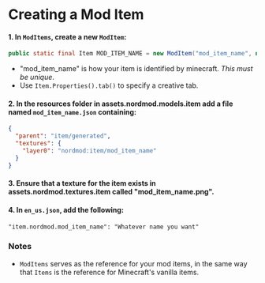 # Creating a Mod Item
#### 1. In `ModItems`, create a new `ModItem`:
```java
public static final Item MOD_ITEM_NAME = new ModItem("mod_item_name", new Item.Properties())
```
* "mod_item_name" is how your item is identified by minecraft. _This must be unique_.
* Use `Item.Properties().tab()` to specify a creative tab.
#### 2. In the resources folder in **assets.nordmod.models.item** add a file named `mod_item_name.json` containing:
```json
{
  "parent": "item/generated",
  "textures": {
    "layer0": "nordmod:item/mod_item_name"
  }
}
```
#### 3. Ensure that a texture for the item exists in **assets.nordmod.textures.item** called "mod_item_name.png".
#### 4. In `en_us.json`, add the following:
```
"item.nordmod.mod_item_name": "Whatever name you want"
```

### Notes
* `ModItems` serves as the reference for your mod items, in the same way that `Items` is the reference for Minecraft's vanilla items.
